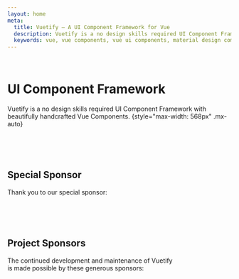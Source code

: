 ```yaml
---
layout: home
meta:
  title: Vuetify — A UI Component Framework for Vue
  description: Vuetify is a no design skills required UI Component Framework for Vue. It provides you with all of the tools necessary to create beautiful content rich web applications.
  keywords: vue, vue components, vue ui components, material design components, vuetify, component framework, component library
---
```

<script setup>
  import HomeLogo from '@/components/home/Logo.vue'
  import HomeActionBtns from '@/components/home/ActionBtns.vue'
  import HomeSponsors from '@/components/home/Sponsors.vue'
  import SponsorCard from '@/components/sponsor/Card.vue'
</script>

<home-logo size="300px" />

<br>

# UI Component Framework

Vuetify is a no design skills required UI Component Framework with beautifully handcrafted Vue Components.
{style="max-width: 568px" .mx-auto}

<br>

<home-action-btns />

<br>
<br>

## Special Sponsor

Thank you to our special sponsor:

<sponsor-card height="70" slug="teamwork" />

<br>
<br>
<br>

## Project Sponsors

The continued development and maintenance of Vuetify
<br>
is made possible by these generous sponsors:

<home-sponsors />
